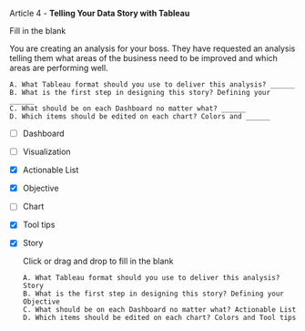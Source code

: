 Article 4 - **Telling Your Data Story with Tableau**

Fill in the blank

You are creating an analysis for your boss. They have requested an analysis telling them what areas of the business need to be improved and which areas are performing well.

    A. What Tableau format should you use to deliver this analysis? ______
    B. What is the first step in designing this story? Defining your ______
    C. What should be on each Dashboard no matter what? ______
    D. Which items should be edited on each chart? Colors and ______

- [ ]   Dashboard
- [ ]   Visualization
- [x]   Actionable List
- [x]   Objective
- [ ]   Chart
- [x]   Tool tips
- [x]   Story

    Click or drag and drop to fill in the blank

        A. What Tableau format should you use to deliver this analysis? Story
        B. What is the first step in designing this story? Defining your Objective
        C. What should be on each Dashboard no matter what? Actionable List
        D. Which items should be edited on each chart? Colors and Tool tips
